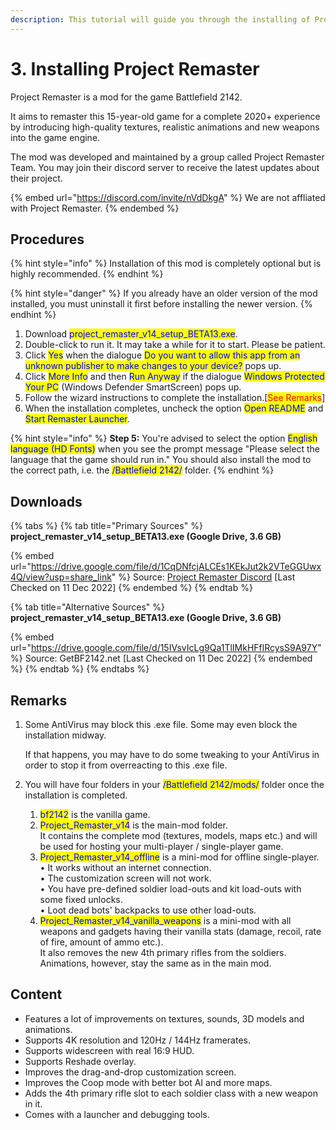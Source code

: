 ```yaml
---
description: This tutorial will guide you through the installing of Project Remaster Mod.
---
```


# 3. Installing ​Project Remaster

Project Remaster is a mod for the game Battlefield 2142.

It aims to remaster this 15-year-old game for a complete 2020+ experience by introducing high-quality textures, realistic animations and new weapons into the game engine.&#x20;

The mod was developed and maintained by a group called Project Remaster Team. You may join their discord server to receive the latest updates about their project.

{% embed url="https://discord.com/invite/nVdDkgA" %}
We are not affliated with Project Remaster.
{% endembed %}

## Procedures

{% hint style="info" %}
​Installation of this mod is completely optional but is highly recommended.
{% endhint %}

{% hint style="danger" %}
If you already have an older version of the mod installed, you must uninstall it first before installing the newer version.
{% endhint %}

1. Download <mark style="color:blue;">project\_remaster\_v14\_setup\_BETA13.exe</mark>.
2. Double-click to run it. It may take a while for it to start. Please be patient.
3. Click <mark style="color:blue;">Yes</mark> when the dialogue <mark style="color:blue;">Do you want to allow this app from an unknown publisher to make changes to your device?</mark> pops up.
4. ​Click <mark style="color:blue;">More Info</mark> and then <mark style="color:blue;">Run Anyway</mark> if the dialogue <mark style="color:blue;">Windows Protected Your PC</mark> (Windows Defender SmartScreen) pops up.
5. Follow the wizard instructions to complete the installation.​ \[<mark style="color:red;">See Remarks</mark>]
6. When the installation completes, uncheck the option <mark style="color:blue;">Open README</mark> and <mark style="color:blue;">Start Remaster Launcher</mark>.

{% hint style="info" %}
**Step 5:** You're advised to select the option <mark style="color:blue;">English language (HD Fonts)</mark>**​** when you see the prompt message "Please select the language that the game should run in." You should also install the mod to the correct path, i.e. the <mark style="color:blue;">/Battlefield 2142/</mark> folder.&#x20;
{% endhint %}

## Downloads

{% tabs %}
{% tab title="Primary Sources" %}
**project\_remaster\_v14\_setup\_BETA13.exe (Google Drive, 3.6 GB)**

{% embed url="https://drive.google.com/file/d/1CqDNfcjALCEs1KEkJut2k2VTeGGUwx4Q/view?usp=share_link" %}
Source: [Project Remaster Discord](https://discord.gg/nVdDkgA) \[Last Checked on 11 Dec 2022]
{% endembed %}
{% endtab %}

{% tab title="Alternative Sources" %}
**project\_remaster\_v14\_setup\_BETA13.exe (Google Drive, 3.6 GB)**

{% embed url="https://drive.google.com/file/d/15IVsvIcLg9Qa1TlIMkHFflRcysS9A97Y" %}
Source: GetBF2142.net \[Last Checked on 11 Dec 2022]
{% endembed %}
{% endtab %}
{% endtabs %}

## Remarks

1.  Some AntiVirus may block this .exe file. Some may even block the installation midway.&#x20;

    If that happens, you may have to do some tweaking to your AntiVirus in order to stop it from overreacting to this .exe file.
2. You will have four folders in your <mark style="color:blue;">/Battlefield 2142/mods/</mark> folder once the installation is completed.
   1. <mark style="color:blue;">bf2142</mark> is the vanilla game.
   2. <mark style="color:blue;">Project\_Remaster\_v14</mark> is the main-mod folder.\
      It contains the complete mod (textures, models, maps etc.) and will be used for hosting your multi-player / single-player game.
   3. <mark style="color:blue;">Project\_Remaster\_v14\_offline</mark> is a mini-mod for offline single-player.\
      • It works without an internet connection.\
      • The customization screen will not work.\
      • You have pre-defined soldier load-outs and kit load-outs with some fixed unlocks.\
      • Loot dead bots' backpacks to use other load-outs.
   4. <mark style="color:blue;">Project\_Remaster\_v14\_vanilla\_weapons</mark> is a mini-mod with all weapons and gadgets having their vanilla stats (damage, recoil, rate of fire, amount of ammo etc.).\
      It also removes the new 4th primary rifles from the soldiers. Animations, however, stay the same as in the main mod.

## Content

* Features a lot of improvements on textures, sounds, 3D models and animations.
* Supports 4K resolution and 120Hz / 144Hz framerates.
* Supports widescreen with real 16:9 HUD.
* Supports Reshade overlay.
* Improves the drag-and-drop customization screen.
* Improves the Coop mode with better bot AI and more maps.
* Adds the 4th primary rifle slot to each soldier class with a new weapon in it.
* Comes with a launcher and debugging tools.

